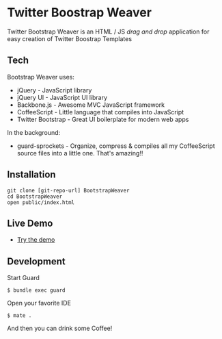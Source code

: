 Twitter Boostrap Weaver
=======================

Twitter Bootstrap Weaver is an HTML / JS *drag and drop* application for easy creation of Twitter Boostrap Templates
  
Tech
----

Bootstrap Weaver uses:

* jQuery - JavaScript library
* jQuery UI - JavaScript UI library
* Backbone.js - Awesome MVC JavaScript framework
* CoffeeScript - Little language that compiles into JavaScript
* Twitter Bootstrap - Great UI boilerplate for modern web apps

In the background:

* guard-sprockets - Organize, compress & compiles all my CoffeeScript source files into a little one. That's amazing!!

Installation
------------

    git clone [git-repo-url] BootstrapWeaver
    cd BootstrapWeaver
    open public/index.html

Live Demo
---------

* [Try the demo](http://llopez.github.io/twitter-boostrap-weaver)

Development
-----------

Start Guard

    $ bundle exec guard
    
Open your favorite IDE

    $ mate .
    
And then you can drink some Coffee!